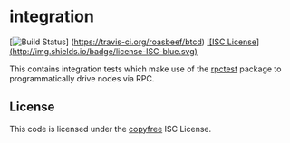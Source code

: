 integration
===========

[![Build Status](http://img.shields.io/travis/roasbeef/btcd.svg)]
(https://travis-ci.org/roasbeef/btcd) [![ISC License]
(http://img.shields.io/badge/license-ISC-blue.svg)](http://copyfree.org)

This contains integration tests which make use of the
[rpctest](https://github.com/roasbeef/btcd/tree/master/rpctest) package to
programmatically drive nodes via RPC.

## License

This code is licensed under the [copyfree](http://copyfree.org) ISC License.
